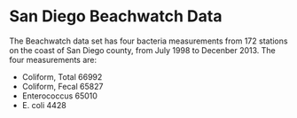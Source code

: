 # San Diego Beachwatch Data

The Beachwatch data set has four bacteria measurements from 172 stations on the
coast of San Diego county, from July 1998 to Decenber 2013. The four
measurements are:

* Coliform, Total      66992
* Coliform, Fecal      65827
* Enterococcus         65010
* E. coli               4428
